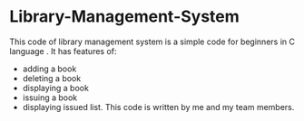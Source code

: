 # Library-Management-System
This code of library management system is a simple code for beginners in C language .
It has features of:
- adding a book 
- deleting a book 
- displaying a book 
- issuing a book
- displaying issued list.
This code is written by me and my team members.
